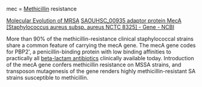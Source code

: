 mec = [Methicillin](Methicillin.md) resistance

[Molecular Evolution of MRSA](https://onlinelibrary.wiley.com/doi/epdf/10.1111/j.1348-0421.1995.tb02239.x)
[SAOUHSC\_00935 adaptor protein MecA [Staphylococcus aureus subsp. aureus NCTC 8325] - Gene - NCBI](https://www.ncbi.nlm.nih.gov/gene/3920764)

More than 90% of the methicillin-resistance clinical staphylococcal strains share a common feature of carrying the mecA gene.
The mecA gene codes for PBP2', a penicillin-binding protein with low binding affinities to practically all [beta-lactam antibiotics](beta-lactam%20antibiotics.md) clinically available today.
Introduction of the mecA gene confers methicillin resistance on MSSA strains, and transposon mutagenesis of the gene renders highly methicillin-resistant SA strains susceptible to methicillin.